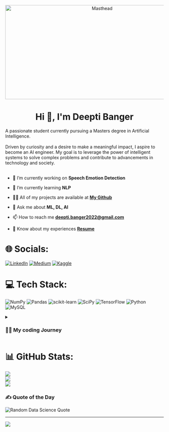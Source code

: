 <p align="center">
  <img src="https://i.pinimg.com/originals/40/05/b4/4005b49eff8c815df7e3f23ce638fe8c.gif" alt="Masthead" width="600" height="300">
</p>


<h1 align="center"> Hi 👋, I'm Deepti Banger </h1>

A passionate student currently pursuing a Masters degree in Artificial Intelligence. <br><br>Driven by curiosity and a desire to make a meaningful impact, I aspire to become an AI engineer. My goal is to leverage the power of intelligent systems to solve complex problems and contribute to advancements in technology and society.
<br><br>

- 🔭 I’m currently working on **Speech Emotion Detection**

- 🌱 I’m currently learning **NLP**

- 👨‍💻 All of my projects are available at **[My Github](https://github.com/Deepti-Banger)**

- 💬 Ask me about **ML, DL, AI**

- 📫 How to reach me **deepti.banger2022@gmail.com**
- 📄 Know about my experiences **[Resume](https://drive.google.com/file/d/1W7cb8szUs02rY6HxA696i6MwBKn4Cg9T/view?usp=sharing)**


# 🌐 Socials:
[![LinkedIn](https://img.shields.io/badge/LinkedIn-%230077B5.svg?logo=linkedin&logoColor=white)](https://linkedin.com/in/deepti-5652821a1) [![Medium](https://img.shields.io/badge/Medium-12100E?logo=medium&logoColor=white)](https://medium.com/@deepti.banger2022) [![Kaggle](https://img.shields.io/badge/Kaggle-%2320BEFF.svg?logo=kaggle&logoColor=white)](https://www.kaggle.com/deeptibanger)


# 💻 Tech Stack:
![NumPy](https://img.shields.io/badge/numpy-%23013243.svg?style=for-the-badge&logo=numpy&logoColor=white) ![Pandas](https://img.shields.io/badge/pandas-%23150458.svg?style=for-the-badge&logo=pandas&logoColor=white) ![scikit-learn](https://img.shields.io/badge/scikit--learn-%23F7931E.svg?style=for-the-badge&logo=scikit-learn&logoColor=white) ![SciPy](https://img.shields.io/badge/SciPy-%230C55A5.svg?style=for-the-badge&logo=scipy&logoColor=%white) ![TensorFlow](https://img.shields.io/badge/TensorFlow-%23FF6F00.svg?style=for-the-badge&logo=TensorFlow&logoColor=white) ![Python](https://img.shields.io/badge/python-3670A0?style=for-the-badge&logo=python&logoColor=ffdd54) ![MySQL](https://img.shields.io/badge/mysql-%2300f.svg?style=for-the-badge&logo=mysql&logoColor=white)



<details>
  <summary><h3> 👩‍💻 My coding Journey </h3> </summary>
  With a solid foundation in mathematics from my undergraduate studies, I have developed a strong analytical mindset that complements my journey into the world of AI. Throughout my academic journey, I have immersed myself in the fascinating realms of machine learning, deep learning, natural language processing, computer vision, and more. I have acquired knowledge in various AI algorithms, frameworks, and tools, and have gained practical experience through hands-on projects. I am committed to continuous learning and staying up to date with the latest developments in AI. By embracing challenges and collaborating with like-minded individuals, I strive to push the boundaries of what is possible in the field of Artificial Intelligence. Outside of my studies, I enjoy exploring new technologies, reading research papers, and engaging in discussions within the AI community. I believe in the power of collaboration and the potential to create groundbreaking solutions by combining diverse perspectives and expertise. As an AI enthusiast, I am excited about the opportunities that lie ahead. With a strong mathematical foundation, a hunger for knowledge, and a passion for AI, I am ready to embark on a fulfilling career as an AI engineer and contribute to the evolution of intelligent systems.
</details>

# 📊 GitHub Stats:
![](https://github-readme-stats.vercel.app/api?username=Deepti-Banger&theme=solarized-light&hide_border=false&include_all_commits=false&count_private=false)<br/>
![](https://github-readme-streak-stats.herokuapp.com/?user=Deepti-Banger&theme=solarized-light&hide_border=false)<br/>
![](https://github-readme-stats.vercel.app/api/top-langs/?username=Deepti-Banger&theme=solarized-light&hide_border=false&include_all_commits=false&count_private=false&layout=compact)

### ✍️ Quote of the Day
![Random Data Science Quote](https://quotes-github-readme.vercel.app/api?type=horizontal&theme=radical&category=data%20science&new_quote=true)

---
[![](https://visitcount.itsvg.in/api?id=Deepti-Banger&icon=0&color=0)](https://visitcount.itsvg.in)
